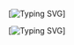 [![Typing SVG](https://readme-typing-svg.demolab.com?font=Yatra+One&weight=900&size=50&duration=5&pause=1000&color=F70000&center=true&vCenter=true&repeat=false&width=1200&lines=%7C%7C+Arth+%7C%7C)]


[![Typing SVG](https://readme-typing-svg.demolab.com?font=Yatra+one&weight=900&duration=5&pause=1000&color=4993C4&width=435&lines=Yess+!!+That's+my+name.)]
